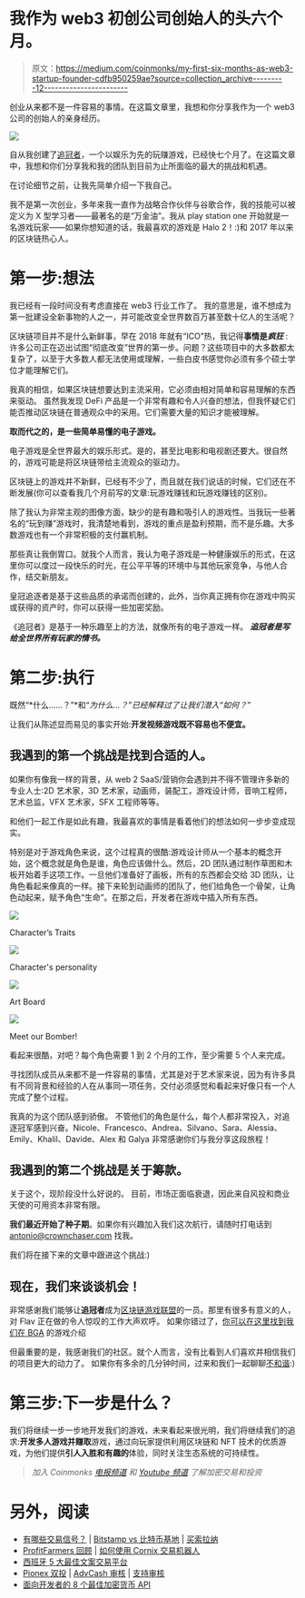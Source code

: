 # 我作为 web3 初创公司创始人的头六个月。

> 原文：<https://medium.com/coinmonks/my-first-six-months-as-web3-startup-founder-cdfb950259ae?source=collection_archive---------12----------------------->

创业从来都不是一件容易的事情。在这篇文章里，我想和你分享我作为一个 web3 公司的创始人的亲身经历。

![](img/8c68483a085c0b77b4df03d8ad4d26b2.png)

自从我创建了[追冠者](http://crownchaser.com)，一个以娱乐为先的玩赚游戏，已经快七个月了。在这篇文章中，我想和你们分享我和我的团队到目前为止所面临的最大的挑战和机遇。

在讨论细节之前，让我先简单介绍一下我自己。

我不是第一次创业，多年来我一直作为战略合作伙伴与谷歌合作，我的技能可以被定义为 X 型学习者——最著名的是“万金油”。我从 play station one 开始就是一名游戏玩家——如果你想知道的话，我最喜欢的游戏是 Halo 2！:)和 2017 年以来的区块链热心人。

# 第一步:想法

我已经有一段时间没有考虑直接在 web3 行业工作了。
我的意思是，谁不想成为第一批建设全新事物的人之一，并可能改变全世界数百万甚至数十亿人的生活呢？

区块链项目并不是什么新鲜事，早在 2018 年就有“ICO”热，我记得**事情是*疯狂*** :许多公司正在迈出试图“彻底改变”世界的第一步。问题？这些项目中的大多数都太复杂了，以至于大多数人都无法使用或理解，一些白皮书感觉你必须有多个硕士学位才能理解它们。

我真的相信，如果区块链想要达到主流采用，它必须由相对简单和容易理解的东西来驱动。
虽然我发现 DeFi 产品是一个非常有趣和令人兴奋的想法，但我怀疑它们能否推动区块链在普通观众中的采用。它们需要大量的知识才能被理解。

**取而代之的，是一些简单易懂的电子游戏。**

电子游戏是全世界最大的娱乐形式。是的，甚至比电影和电视剧还要大。很自然的，游戏可能是将区块链带给主流观众的驱动力。

区块链上的游戏并不新鲜，已经有不少了，而且就在我们说话的时候，它们还在不断发展(你可以查看我几个月前写的文章:玩游戏赚钱和玩游戏赚钱的区别)。

除了我认为非常主观的图像方面，缺少的是有趣和吸引人的游戏性。当我玩一些著名的“玩到赚”游戏时，我清楚地看到，游戏的重点是盈利预期，而不是乐趣。大多数游戏也有一个非常积极的支付赢机制。

那些真让我倒胃口。就我个人而言，我认为电子游戏是一种健康娱乐的形式，在这里你可以度过一段快乐的时光，在公平平等的环境中与其他玩家竞争，与他人合作，结交新朋友。

皇冠追逐者是基于这些品质的承诺而创建的，此外，当你真正拥有你在游戏中购买或获得的资产时，你可以获得一些加密奖励。

《追冠者》是基于一种乐趣至上的方法，就像所有的电子游戏一样。 ***追冠者是写给全世界所有玩家的情书。***

# 第二步:执行

既然“*什么……？”*和“*为什么…？”*已经解释过了让我们潜入*“如何？”*

让我们从陈述显而易见的事实开始:**开发视频游戏既不容易也不便宜。**

## 我遇到的第一个挑战是找到合适的人。

如果你有像我一样的背景，从 web 2 SaaS/营销你会遇到并不得不管理许多新的专业人士:2D 艺术家，3D 艺术家，动画师，装配工，游戏设计师，音响工程师，艺术总监，VFX 艺术家，SFX 工程师等等。

和他们一起工作是如此有趣，我最喜欢的事情是看着他们的想法如何一步步变成现实。

特别是对于游戏角色来说，这个过程真的很酷:游戏设计师从一个基本的概念开始，这个概念就是角色是谁，角色应该做什么。然后，2D 团队通过制作草图和木板开始着手这项工作。一旦他们准备好了画板，所有的东西都会交给 3D 团队，让角色看起来像真的一样。接下来轮到动画师的团队了，他们给角色一个骨架，让角色动起来，赋予角色“生命”。在那之后，开发者在游戏中插入所有东西。

![](img/fae8bc59d869e978e7d7b38be14293ed.png)

Character’s Traits

![](img/2ed6090e3dc59aebcb1b3fdc7835fe41.png)

Character's personality

![](img/3ba660bd05cdc23094e38bf2cdc61bab.png)

Art Board

![](img/158b97174a99e7fd0c3b061281fc54d3.png)

Meet our Bomber!

看起来很酷，对吧？每个角色需要 1 到 2 个月的工作，至少需要 5 个人来完成。

寻找团队成员从来都不是一件容易的事情，尤其是对于艺术家来说，因为有许多具有不同背景和经验的人在从事同一项任务，交付必须感觉和看起来好像只有一个人完成了整个过程。

我真的为这个团队感到骄傲。
不管他们的角色是什么，每个人都非常投入，对追逐冠军感到兴奋。Nicole、Francesco、Andrea、Silvano、Sara、Alessia、Emily、Khalil、Davide、Alex 和 Galya 非常感谢你们与我分享这段旅程！

## 我遇到的第二个挑战是关于筹款。

关于这个，现阶段没什么好说的。
目前，市场正面临衰退，因此来自风投和商业天使的可用资本非常有限。

**我们最近开始了种子期**。如果你有兴趣加入我们这次航行，请随时打电话到 antonio@crownchaser.com 找我。

我们将在接下来的文章中跟进这个挑战:)

## 现在，我们来谈谈机会！

非常感谢我们能够让**追冠者**成为[区块链游戏联盟](https://www.blockchaingamealliance.org/)的一员。那里有很多有意义的人，对 Flav 正在做的令人惊叹的工作大声欢呼。
如果你错过了，[你可以在这里找到我们在 BGA](https://youtu.be/zXp68QkSaWY?t=51) 的游戏介绍

但最重要的是，我感谢我们的社区。就个人而言，没有比看到人们喜欢并相信我们的项目更大的动力了。
如果你有多余的几分钟时间，过来和我们一起聊聊[不和谐](https://discord.com/invite/mTdbWP2FVw):)

# 第三步:下一步是什么？

我们将继续一步一步地开发我们的游戏，未来看起来很光明，我们将继续我们的追求:**开发多人游戏并赚取**游戏，通过向玩家提供利用区块链和 NFT 技术的优质游戏，为他们提供**引人入胜和有趣的**体验，同时关注生态系统的可持续性。

> *加入 Coinmonks* [*电报频道*](https://t.me/coincodecap) *和* [*Youtube 频道*](https://www.youtube.com/c/coinmonks/videos) *了解加密交易和投资*

# 另外，阅读

*   [有哪些交易信号？](https://coincodecap.com/trading-signal) | [Bitstamp vs 比特币基地](https://coincodecap.com/bitstamp-coinbase) | [买索拉纳](https://coincodecap.com/buy-solana)
*   [ProfitFarmers 回顾](https://coincodecap.com/profitfarmers-review) | [如何使用 Cornix 交易机器人](https://coincodecap.com/cornix-trading-bot)
*   [西班牙 5 大最佳文案交易平台](https://coincodecap.com/copy-trading-spain)
*   [Pionex 双投](https://coincodecap.com/pionex-dual-investment) | [AdvCash 审核](https://coincodecap.com/advcash-review) | [支持审核](https://coincodecap.com/uphold-review)
*   [面向开发者的 8 个最佳加密货币 API](https://coincodecap.com/best-cryptocurrency-apis)